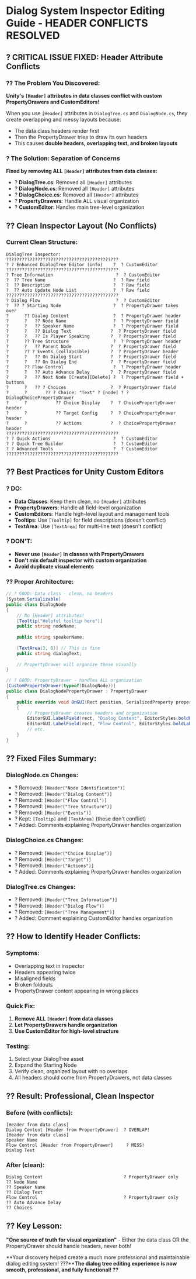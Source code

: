 # Dialog System Inspector Editing Guide - HEADER CONFLICTS RESOLVED

## ? **CRITICAL ISSUE FIXED: Header Attribute Conflicts**

### ?? **The Problem You Discovered:**
**Unity's `[Header]` attributes in data classes conflict with custom PropertyDrawers and CustomEditors!**

When you use `[Header]` attributes in `DialogTree.cs` and `DialogNode.cs`, they create overlapping and messy layouts because:
- The data class headers render first
- Then the PropertyDrawer tries to draw its own headers
- This causes **double headers, overlapping text, and broken layouts**

### ? **The Solution: Separation of Concerns**

**Fixed by removing ALL `[Header]` attributes from data classes:**
- ? **DialogTree.cs**: Removed all `[Header]` attributes
- ? **DialogNode.cs**: Removed all `[Header]` attributes  
- ? **DialogChoice.cs**: Removed all `[Header]` attributes
- ? **PropertyDrawers**: Handle ALL visual organization
- ? **CustomEditor**: Handles main tree-level organization

## ?? **Clean Inspector Layout (No Conflicts)**

### **Current Clean Structure:**

```
DialogTree Inspector:
???????????????????????????????????????????
? ? Enhanced DialogTree Editor (info)    ?  ? CustomEditor
???????????????????????????????????????????
? Tree Information                        ?  ? CustomEditor
?  ?? Tree Name                          ?  ? Raw field
?  ?? Description                        ?  ? Raw field  
?  ?? Auto Update Node List              ?  ? Raw field
???????????????????????????????????????????
? Dialog Flow                             ?  ? CustomEditor
?  ?? ? Starting Node                    ?  ? PropertyDrawer takes over
?      ?? Dialog Content                 ?  ? PropertyDrawer header
?      ?   ?? Node Name                  ?  ? PropertyDrawer field
?      ?   ?? Speaker Name               ?  ? PropertyDrawer field
?      ?   ?? Dialog Text               ?  ? PropertyDrawer field
?      ?   ?? Is Player Speaking        ?  ? PropertyDrawer field
?      ?? Tree Structure                 ?  ? PropertyDrawer header
?      ?   ?? Parent Node               ?  ? PropertyDrawer field
?      ?? ? Events (collapsible)        ?  ? PropertyDrawer header
?      ?   ?? On Dialog Start           ?  ? PropertyDrawer field
?      ?   ?? On Dialog End             ?  ? PropertyDrawer field
?      ?? Flow Control                   ?  ? PropertyDrawer header
?      ?   ?? Auto Advance Delay        ?  ? PropertyDrawer field
?      ?   ?? Next Node [Create][Delete] ?  ? PropertyDrawer field + buttons
?      ?   ?? ? Choices                 ?  ? PropertyDrawer field
?      ?       ?? ? Choice: "Text" ? [node] ? ? DialogChoicePropertyDrawer
?      ?           ?? Choice Display    ?  ? ChoicePropertyDrawer header
?      ?           ?? Target Config     ?  ? ChoicePropertyDrawer header  
?      ?           ?? Actions           ?  ? ChoicePropertyDrawer header
???????????????????????????????????????????
? ? Quick Actions                        ?  ? CustomEditor
? ? Quick Tree Builder                   ?  ? CustomEditor
? ? Advanced Tools                       ?  ? CustomEditor
???????????????????????????????????????????
```

## ?? **Best Practices for Unity Custom Editors**

### **? DO:**
- **Data Classes**: Keep them clean, no `[Header]` attributes
- **PropertyDrawers**: Handle all field-level organization
- **CustomEditors**: Handle high-level layout and management tools
- **Tooltips**: Use `[Tooltip]` for field descriptions (doesn't conflict)
- **TextArea**: Use `[TextArea]` for multi-line text (doesn't conflict)

### **? DON'T:**
- **Never use `[Header]` in classes with PropertyDrawers**
- **Don't mix default inspector with custom organization**
- **Avoid duplicate visual elements**

### **?? Proper Architecture:**

```csharp
// ? GOOD: Data class - clean, no headers
[System.Serializable]
public class DialogNode
{
    // No [Header] attributes!
    [Tooltip("Helpful tooltip here")]
    public string nodeName;
    
    public string speakerName;
    
    [TextArea(3, 6)] // This is fine
    public string dialogText;
    
    // PropertyDrawer will organize these visually
}

// ? GOOD: PropertyDrawer - handles ALL organization
[CustomPropertyDrawer(typeof(DialogNode))]
public class DialogNodePropertyDrawer : PropertyDrawer
{
    public override void OnGUI(Rect position, SerializedProperty property, GUIContent label)
    {
        // PropertyDrawer creates headers and organization
        EditorGUI.LabelField(rect, "Dialog Content", EditorStyles.boldLabel);
        EditorGUI.LabelField(rect, "Flow Control", EditorStyles.boldLabel);
        // etc.
    }
}
```

## ?? **Fixed Files Summary:**

### **DialogNode.cs Changes:**
- ? Removed: `[Header("Node Identification")]`
- ? Removed: `[Header("Dialog Content")]`  
- ? Removed: `[Header("Flow Control")]`
- ? Removed: `[Header("Tree Structure")]`
- ? Removed: `[Header("Events")]`
- ? Kept: `[Tooltip]` and `[TextArea]` (these don't conflict)
- ? Added: Comments explaining PropertyDrawer handles organization

### **DialogChoice.cs Changes:**
- ? Removed: `[Header("Choice Display")]`
- ? Removed: `[Header("Target")]`
- ? Removed: `[Header("Actions")]`
- ? Added: Comments explaining PropertyDrawer handles organization

### **DialogTree.cs Changes:**
- ? Removed: `[Header("Tree Information")]`
- ? Removed: `[Header("Dialog Flow")]`  
- ? Removed: `[Header("Tree Management")]`
- ? Added: Comment explaining CustomEditor handles organization

## ?? **How to Identify Header Conflicts:**

### **Symptoms:**
- Overlapping text in inspector
- Headers appearing twice
- Misaligned fields
- Broken foldouts
- PropertyDrawer content appearing in wrong places

### **Quick Fix:**
1. **Remove ALL `[Header]` from data classes**
2. **Let PropertyDrawers handle organization**
3. **Use CustomEditor for high-level structure**

### **Testing:**
1. Select your DialogTree asset
2. Expand the Starting Node
3. Verify clean, organized layout with no overlaps
4. All headers should come from PropertyDrawers, not data classes

## ?? **Result: Professional, Clean Inspector**

### **Before (with conflicts):**
```
[Header from data class]
Dialog Content [Header from PropertyDrawer]  ? OVERLAP!
[Header from data class]
Speaker Name
Flow Control [Header from PropertyDrawer]     ? MESS!
Dialog Text
```

### **After (clean):**
```
Dialog Content                               ? PropertyDrawer only
?? Node Name
?? Speaker Name  
?? Dialog Text
Flow Control                                 ? PropertyDrawer only
?? Auto Advance Delay
?? Choices
```

## ?? **Key Lesson:**

**"One source of truth for visual organization"** - Either the data class OR the PropertyDrawer should handle headers, never both!

**Your discovery helped create a much more professional and maintainable dialog editing system! ???****The dialog tree editing experience is now smooth, professional, and fully functional! ??**